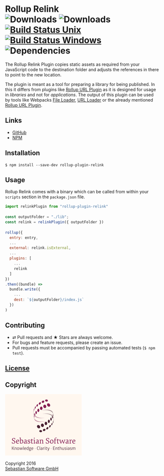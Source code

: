 # Rollup Relink <br/>![Downloads][npm-version-img] ![Downloads][npm-downloads-img] [![Build Status Unix][travis-img]][travis] [![Build Status Windows][appveyor-img]][appveyor] ![Dependencies][deps-img]

The Rollup Relink Plugin copies static assets as required from your JavaScript code to the destination folder and adjusts the references in there to point to the new location.

The plugin is meant as a tool for preparing a library for being published. In this it differs
from plugins like [Rollup URL Plugin](https://github.com/Swatinem/rollup-plugin-url) as it is designed
for usage in *libraries* and not for *applications*. The output of this plugin can be used by 
tools like Webpacks [File Loader](https://github.com/webpack/file-loader), 
[URL Loader](https://github.com/webpack/url-loader) or the already mentioned 
[Rollup URL Plugin](https://github.com/Swatinem/rollup-plugin-url).

[deps-img]: https://david-dm.org/sebastian-software/rollup-plugin-relink.svg
[npm]: https://www.npmjs.com/package/rollup-plugin-relink
[npm-downloads-img]: https://img.shields.io/npm/dm/rollup-plugin-relink.svg
[npm-version-img]: https://img.shields.io/npm/v/rollup-plugin-relink.svg
[travis-img]: https://img.shields.io/travis/sebastian-software/rollup-plugin-relink/master.svg?branch=master&label=unix%20build
[appveyor-img]: https://img.shields.io/appveyor/ci/swernerx/rollup-plugin-relink/master.svg?label=windows%20build
[travis]: https://travis-ci.org/sebastian-software/rollup-plugin-relink
[appveyor]: https://ci.appveyor.com/project/swernerx/rollup-plugin-relink/branch/master


## Links

- [GitHub](https://github.com/sebastian-software/rollup-plugin-relink)
- [NPM](https://www.npmjs.com/package/rollup-plugin-relink)


## Installation

```console
$ npm install --save-dev rollup-plugin-relink
```


## Usage

Rollup Relink comes with a binary which can be called from within your `scripts` section
in the `package.json` file.

```js
import relinkPlugin from "rollup-plugin-relink"

const outputFolder = "./lib";
const relink = relinkPlugin({ outputFolder })

rollup({
  entry: entry,
  ...
  external: relink.isExternal,
  ...
  plugins: [
    ...
    relink
  ]
})
.then((bundle) =>
  bundle.write({
    ...
    dest: `${outputFolder}/index.js`
  })
)
```


## Contributing

* ⇄ Pull requests and ★ Stars are always welcome.
* For bugs and feature requests, please create an issue.
* Pull requests must be accompanied by passing automated tests (`$ npm test`).

## [License](license)


## Copyright

<img src="assets/sebastiansoftware.png" alt="Sebastian Software GmbH Logo" width="250" height="200"/>

Copyright 2016<br/>[Sebastian Software GmbH](http://www.sebastian-software.de)
